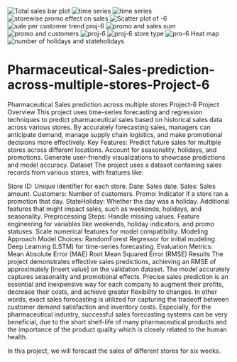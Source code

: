 ![Total sales bar plot](https://github.com/user-attachments/assets/1b2c406d-efeb-4646-8a73-cc6b849e7f80)
![time series](https://github.com/user-attachments/assets/073fc766-3018-46e8-8417-ebedc2c106ac)
![time series ](https://github.com/user-attachments/assets/4b8fadc5-d1c4-42cd-a0bb-bd82dbaf4e0a)
![storewise promo effect on sales](https://github.com/user-attachments/assets/af16839a-c7f3-4dc7-8c1d-19cd96c20aed)
![Scatter plot of -6](https://github.com/user-attachments/assets/f2645edf-ad5f-4da7-a6b8-ad359a6d8024)
![sale per customer trend proj-6](https://github.com/user-attachments/assets/8584cfae-889c-4850-9e88-f6c605b3a2c5)
![promo and sales sum ](https://github.com/user-attachments/assets/097245fb-1751-4681-b2e0-93f8fb2c4495)
![promo and customers](https://github.com/user-attachments/assets/9a9f0685-2c79-4d28-91dc-4245702f0b14)
![proj-6](https://github.com/user-attachments/assets/2270fa9d-798a-40b6-9865-8c95991acd1e)
![proj-6 store type](https://github.com/user-attachments/assets/ea08ae53-6383-4d6a-897d-2fa3ebbacfa3)
![pro-6 Heat map](https://github.com/user-attachments/assets/33a6f0df-1d02-46bd-98be-14f0265df705)
![number of holidays and stateholidays](https://github.com/user-attachments/assets/65a848e7-9ed1-4a24-829d-f800a765760e)
# Pharmaceutical-Sales-prediction-across-multiple-stores-Project-6
Pharmaceutical Sales prediction  across multiple stores Project-6
Project Overview
This project uses time-series forecasting and regression techniques to predict pharmaceutical sales based on historical sales data across various stores. By accurately forecasting sales, managers can anticipate demand, manage supply chain logistics, and make promotional decisions more effectively.
Key Features:
Predict future sales for multiple stores across different locations.
Account for seasonality, holidays, and promotions.
Generate user-friendly visualizations to showcase predictions and model accuracy.
Dataset
The project uses a dataset containing sales records from various stores, with features like:

Store ID: Unique identifier for each store.
Date: Sales date.
Sales: Sales amount.
Customers: Number of customers.
Promo: Indicator if a store ran a promotion that day.
StateHoliday: Whether the day was a holiday.
Additional features that might impact sales, such as weekends, holidays, and seasonality.
Preprocessing Steps:
Handle missing values.
Feature engineering for variables like weekends, holiday indicators, and promo statuses.
Scale numerical features for model compatibility.
Modeling Approach
Model Choices:
RandomForest Regressor for initial modeling.
Deep Learning (LSTM) for time-series forecasting.
Evaluation Metrics:
Mean Absolute Error (MAE)
Root Mean Squared Error (RMSE)
Results
The project demonstrates effective sales predictions, achieving an RMSE of approximately [insert value] on the validation dataset. The model accurately captures seasonality and promotional effects.
Precise sales prediction is an essential and inexpensive way for each company to augment their profits, decrease their costs, and achieve greater flexibility to changes. In other words, exact sales forecasting is utilized for capturing the tradeoff between customer demand satisfaction and inventory costs. Especially, for the pharmaceutical industry, successful sales forecasting systems can be very beneficial, due to the short shelf-life of many pharmaceutical products and the importance of the product quality which is closely related to the human health.

In this project, we will forecast the sales of different stores for six weeks.
